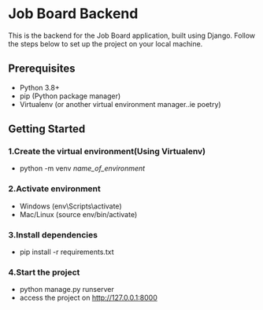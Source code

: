 # Job Board Backend

This is the backend for the Job Board application, built using Django. Follow the steps below to set up the project on your local machine.

## Prerequisites

- Python 3.8+
- pip (Python package manager)
- Virtualenv (or another virtual environment manager..ie poetry)

## Getting Started
### 1.Create the virtual environment(Using Virtualenv)
- python -m venv *name_of_environment* 

### 2.Activate environment
- Windows (env\Scripts\activate)
- Mac/Linux (source env/bin/activate)

### 3.Install dependencies
- pip install -r requirements.txt

### 4.Start the project
- python manage.py runserver
- access the project on http://127.0.0.1:8000
